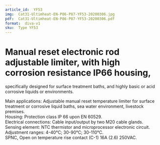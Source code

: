 ```yaml
---
article_id:  YF53
img:  Cat31-Ultimheat-EN-P86-P87-YF53-20200306.jpg
pdf:  Cat31-Ultimheat-EN-P86-P87-YF53-20200306.pdf
format:  diva-v1
sku:  Type YF53
---
```

# Manual reset electronic rod adjustable limiter, with high corrosion resistance IP66 housing, 
specifically designed for surface treatment baths, and highly basic or acid corrosive liquids or environments.

Main applications: Adjustable manual reset temperature limiter for surface treatment 
or corrosive liquid baths, sea water environment, livestock premises.  
Housing: Protection class IP 66 upon EN 60529.  
Electrical connections: Cable input/output by two M20 cable glands.  
Sensing element: NTC thermistor and microprocessor electronic circuit.  
Adjustment ranges: 4-40°C; 30-90°C; 30-110°C.  
SPNC, Open on temperature rise contact (C-1) 16A (2.6) 250VAC.  

